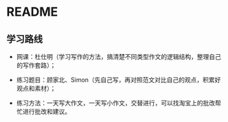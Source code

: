 # README

## 学习路线

- 网课：杜仕明（学习写作的方法，搞清楚不同类型作文的逻辑结构，整理自己的写作套路）；

- 练习题目：顾家北、Simon（先自己写，再对照范文对比自己的观点，积累好观点和素材）；

- 练习方法：一天写大作文，一天写小作文，交替进行，可以找淘宝上的批改帮忙进行批改和建议。


